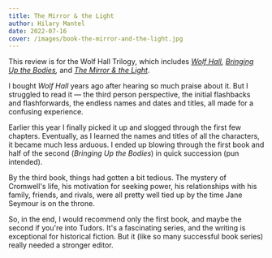 ```yaml
---
title: The Mirror & the Light
author: Hilary Mantel
date: 2022-07-16
cover: /images/book-the-mirror-and-the-light.jpg
---
```

<div class="c--bg-highlight-1 l--pad-s l--rounded-corners">

This review is for the Wolf Hall Trilogy, which includes _[Wolf Hall](/reading/wolf-hall),_ _[Bringing Up the Bodies](/reading/bringing-up-the-bodies),_ and _[The Mirror & the Light](/reading/the-mirror-and-the-light)_.

</div>

I bought _Wolf Hall_ years ago after hearing so much praise about it. But I struggled to read it — the third person perspective, the initial flashbacks and flashforwards, the endless names and dates and titles, all made for a confusing experience.

Earlier this year I finally picked it up and slogged through the first few chapters. Eventually, as I learned the names and titles of all the characters, it became much less arduous. I ended up blowing through the first book and half of the second (_Bringing Up the Bodies_) in quick succession (pun intended).

By the third book, things had gotten a bit tedious. The mystery of Cromwell's life, his motivation for seeking power, his relationships with his family, friends, and rivals, were all pretty well tied up by the time Jane Seymour is on the throne.

So, in the end, I would recommend only the first book, and maybe the second if you're into Tudors. It's a fascinating series, and the writing is exceptional for historical fiction. But it (like so many successful book series) really needed a stronger editor.